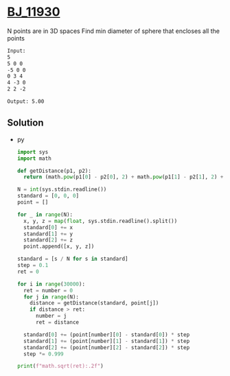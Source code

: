 # [BJ_11930](https://acmicpc.net/problem/11930)

N points are in 3D spaces
Find min diameter of sphere that encloses all the points

```txt
Input:
5
5 0 0
-5 0 0
0 3 4
4 -3 0
2 2 -2

Output: 5.00
```

## Solution

* py

  ```py
  import sys
  import math

  def getDistance(p1, p2):
    return (math.pow(p1[0] - p2[0], 2) + math.pow(p1[1] - p2[1], 2) + math.pow(p1[2] - p2[2], 2))

  N = int(sys.stdin.readline())
  standard = [0, 0, 0]
  point = []

  for _ in range(N):
    x, y, z = map(float, sys.stdin.readline().split())
    standard[0] += x
    standard[1] += y
    standard[2] += z
    point.append([x, y, z])

  standard = [s / N for s in standard]
  step = 0.1
  ret = 0

  for i in range(30000):
    ret = number = 0
    for j in range(N):
      distance = getDistance(standard, point[j])
      if distance > ret:
        number = j
        ret = distance

    standard[0] += (point[number][0] - standard[0]) * step
    standard[1] += (point[number][1] - standard[1]) * step
    standard[2] += (point[number][2] - standard[2]) * step
    step *= 0.999

  print(f"math.sqrt(ret):.2f")
  ```
